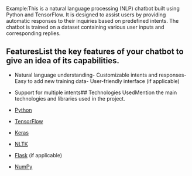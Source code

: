 
Example:This is a natural language processing (NLP) chatbot built using Python and TensorFlow. It is designed to assist users by providing automatic responses to their inquiries based on predefined intents. The chatbot is trained on a dataset containing various user inputs and corresponding replies.

## FeaturesList the key features of your chatbot to give an idea of its capabilities.

- Natural language understanding- Customizable intents and responses- Easy to add new training data- User-friendly interface (if applicable)
- Support for multiple intents## Technologies UsedMention the main technologies and libraries used in the project.

- [Python](https://www.python.org/)
- [TensorFlow](https://www.tensorflow.org/)
- [Keras](https://keras.io/)
- [NLTK](https://www.nltk.org/)
- [Flask](https://flask.palletsprojects.com/) (if applicable)
- [NumPy](https://numpy.org/)

